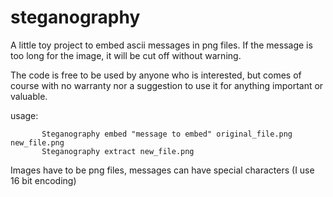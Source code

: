 steganography
=============

A little toy project to embed ascii messages in png files. 
If the message is too long for the image, it will be cut off without warning.

The code is free to be used by anyone who is interested, but comes of course with no warranty nor a suggestion to use it for anything important or valuable.

usage: 
```
       Steganography embed "message to embed" original_file.png new_file.png
       Steganography extract new_file.png
```
       
Images have to be png files, messages can have special characters (I use 16 bit encoding)
